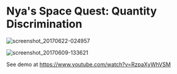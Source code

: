 # Nya's Space Quest: Quantity Discrimination

![screenshot_20170622-024957](https://user-images.githubusercontent.com/15718174/27411324-edec40ac-56e4-11e7-8207-1a05c770024d.png)

![screenshot_20170609-133621](https://user-images.githubusercontent.com/15718174/26973174-6901eabe-4d15-11e7-9634-b37cd6006b4a.png)

See demo at https://www.youtube.com/watch?v=RzpaXyWhVSM
